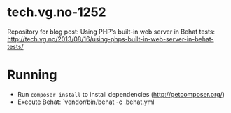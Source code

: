 tech.vg.no-1252
===============
Repository for blog post: Using PHP's built-in web server in Behat tests: http://tech.vg.no/2013/08/16/using-phps-built-in-web-server-in-behat-tests/

Running
=======
 * Run `composer install` to install dependencies (http://getcomposer.org/)
 * Execute Behat: `vendor/bin/behat -c .behat.yml
